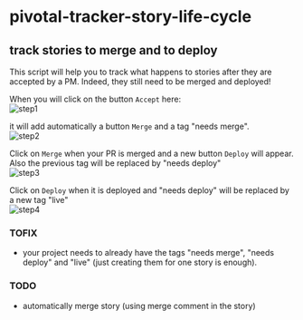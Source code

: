 pivotal-tracker-story-life-cycle
================================

## track stories to merge and to deploy

This script will help you to track what happens to stories after they are accepted by a PM. 
Indeed, they still need to be merged and deployed! 

When you will click on the button `Accept` here:  
![step1](https://f.cloud.github.com/assets/1086288/1147903/5bcb7192-1eb3-11e3-93fa-10d00125160e.png)

it will add automatically a button `Merge` and a tag "needs merge".  
![step2](https://f.cloud.github.com/assets/1086288/1147904/6d1a54cc-1eb3-11e3-84af-f4fa6e4cb145.png)

Click on `Merge` when your PR is merged and a new button `Deploy` will appear. Also the previous tag will be replaced by "needs deploy"  
![step3](https://f.cloud.github.com/assets/1086288/1147905/6d26a484-1eb3-11e3-8692-54de4f0c573b.png)

Click on `Deploy` when it is deployed and "needs deploy" will be replaced by a new tag "live"  
![step4](https://f.cloud.github.com/assets/1086288/1147906/6d350efc-1eb3-11e3-96ac-776f95c12363.png)



### TOFIX
- your project needs to already have the tags "needs merge", "needs deploy" and "live" (just creating them for one story is enough).

### TODO
- automatically merge story (using merge comment in the story)
